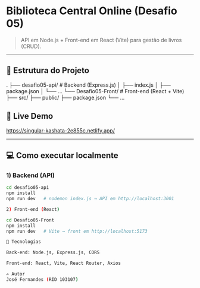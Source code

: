 # Biblioteca Central Online (Desafio 05)

> API em Node.js + Front-end em React (Vite) para gestão de livros (CRUD).

---

## 📂 Estrutura do Projeto

.
├── desafio05-api/ # Backend (Express.js)
│ ├── index.js
│ ├── package.json
│ └── …
└── Desafio05-Front/ # Front-end (React + Vite)
├── src/
├── public/
├── package.json
└── …

## 🚀 Live Demo

https://singular-kashata-2e855c.netlify.app/

---

## 💻 Como executar localmente

### 1) Backend (API)

```bash
cd desafio05-api
npm install
npm run dev   # nodemon index.js → API em http://localhost:3001

2) Front-end (React)

cd Desafio05-Front
npm install
npm run dev   # Vite → front em http://localhost:5173

🧰 Tecnologias

Back-end: Node.js, Express.js, CORS

Front-end: React, Vite, React Router, Axios

✍️ Autor
José Fernandes (RID 103107)